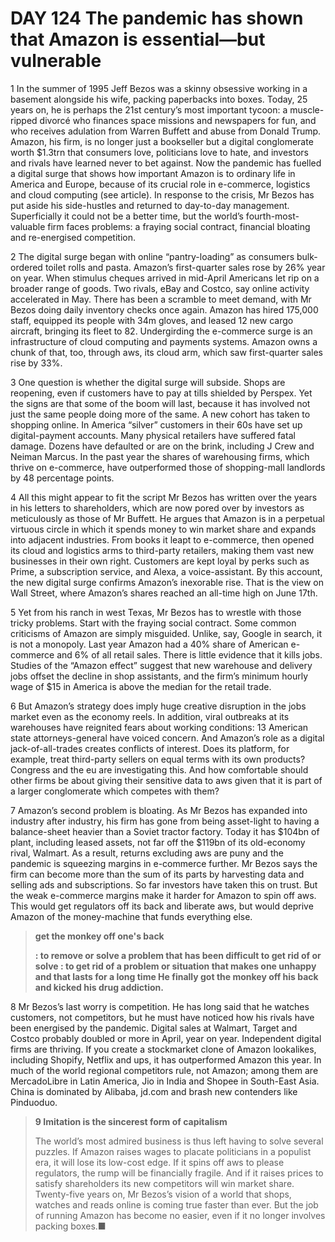 # DAY 124 The pandemic has shown that Amazon is essential—but vulnerable
1 In the summer of 1995 Jeff Bezos was a skinny obsessive working in a basement alongside his wife, packing paperbacks into boxes. Today, 25 years on, he is perhaps the 21st century’s most important tycoon: a muscle-ripped divorcé who finances space missions and newspapers for fun, and who receives adulation from Warren Buffett and abuse from Donald Trump. Amazon, his firm, is no longer just a bookseller but a digital conglomerate worth $1.3trn that consumers love, politicians love to hate, and investors and rivals have learned never to bet against. Now the pandemic has fuelled a digital surge that shows how important Amazon is to ordinary life in America and Europe, because of its crucial role in e-commerce, logistics and cloud computing (see article). In response to the crisis, Mr Bezos has put aside his side-hustles and returned to day-to-day management. Superficially it could not be a better time, but the world’s fourth-most-valuable firm faces problems: a fraying social contract, financial bloating and re-energised competition.

2 The digital surge began with online “pantry-loading” as consumers bulk-ordered toilet rolls and pasta. Amazon’s first-quarter sales rose by 26% year on year. When stimulus cheques arrived in mid-April Americans let rip on a broader range of goods. Two rivals, eBay and Costco, say online activity accelerated in May. There has been a scramble to meet demand, with Mr Bezos doing daily inventory checks once again. Amazon has hired 175,000 staff, equipped its people with 34m gloves, and leased 12 new cargo aircraft, bringing its fleet to 82. Undergirding the e-commerce surge is an infrastructure of cloud computing and payments systems. Amazon owns a chunk of that, too, through aws, its cloud arm, which saw first-quarter sales rise by 33%.

3 One question is whether the digital surge will subside. Shops are reopening, even if customers have to pay at tills shielded by Perspex. Yet the signs are that some of the boom will last, because it has involved not just the same people doing more of the same. A new cohort has taken to shopping online. In America “silver” customers in their 60s have set up digital-payment accounts. Many physical retailers have suffered fatal damage. Dozens have defaulted or are on the brink, including J Crew and Neiman Marcus. In the past year the shares of warehousing firms, which thrive on e-commerce, have outperformed those of shopping-mall landlords by 48 percentage points.

4 All this might appear to fit the script Mr Bezos has written over the years in his letters to shareholders, which are now pored over by investors as meticulously as those of Mr Buffett. He argues that Amazon is in a perpetual virtuous circle in which it spends money to win market share and expands into adjacent industries. From books it leapt to e-commerce, then opened its cloud and logistics arms to third-party retailers, making them vast new businesses in their own right. Customers are kept loyal by perks such as Prime, a subscription service, and Alexa, a voice-assistant. By this account, the new digital surge confirms Amazon’s inexorable rise. That is the view on Wall Street, where Amazon’s shares reached an all-time high on June 17th.

5 Yet from his ranch in west Texas, Mr Bezos has to wrestle with those tricky problems. Start with the fraying social contract. Some common criticisms of Amazon are simply misguided. Unlike, say, Google in search, it is not a monopoly. Last year Amazon had a 40% share of American e-commerce and 6% of all retail sales. There is little evidence that it kills jobs. Studies of the “Amazon effect” suggest that new warehouse and delivery jobs offset the decline in shop assistants, and the firm’s minimum hourly wage of $15 in America is above the median for the retail trade.

6 But Amazon’s strategy does imply huge creative disruption in the jobs market even as the economy reels. In addition, viral outbreaks at its warehouses have reignited fears about working conditions: 13 American state attorneys-general have voiced concern. And Amazon’s role as a digital jack-of-all-trades creates conflicts of interest. Does its platform, for example, treat third-party sellers on equal terms with its own products? Congress and the eu are investigating this. And how comfortable should other firms be about giving their sensitive data to aws given that it is part of a larger conglomerate which competes with them?

7 Amazon’s second problem is bloating. As Mr Bezos has expanded into industry after industry, his firm has gone from being asset-light to having a balance-sheet heavier than a Soviet tractor factory. Today it has $104bn of plant, including leased assets, not far off the $119bn of its old-economy rival, Walmart. As a result, returns excluding aws are puny and the pandemic is squeezing margins in e-commerce further. Mr Bezos says the firm can become more than the sum of its parts by harvesting data and selling ads and subscriptions. So far investors have taken this on trust. But the weak e-commerce margins make it harder for Amazon to spin off aws. This would get regulators off its back and liberate aws, but would deprive Amazon of the money-machine that funds everything else.

> **get the monkey off one's back**
>
> **: to remove or solve a problem that has been difficult to get rid of or solve : to get rid of a problem or situation that makes one unhappy and that lasts for a long time He finally got the monkey off his back and kicked his drug addiction.**
>

8 Mr Bezos’s last worry is competition. He has long said that he watches customers, not competitors, but he must have noticed how his rivals have been energised by the pandemic. Digital sales at Walmart, Target and Costco probably doubled or more in April, year on year. Independent digital firms are thriving. If you create a stockmarket clone of Amazon lookalikes, including Shopify, Netflix and ups, it has outperformed Amazon this year. In much of the world regional competitors rule, not Amazon; among them are MercadoLibre in Latin America, Jio in India and Shopee in South-East Asia. China is dominated by Alibaba, jd.com and brash new contenders like Pinduoduo.

> **9 Imitation is the sincerest form of capitalism**
>
> The world’s most admired business is thus left having to solve several puzzles. If Amazon raises wages to placate politicians in a populist era, it will lose its low-cost edge. If it spins off aws to please regulators, the rump will be financially fragile. And if it raises prices to satisfy shareholders its new competitors will win market share. Twenty-five years on, Mr Bezos’s vision of a world that shops, watches and reads online is coming true faster than ever. But the job of running Amazon has become no easier, even if it no longer involves packing boxes.■
>

